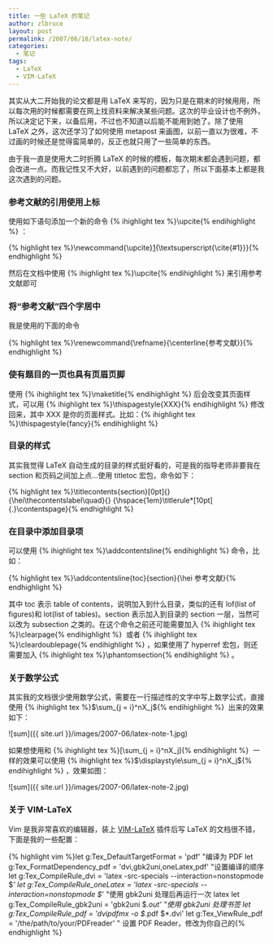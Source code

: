 ```yaml
---
title: 一些 LaTeX 的笔记
author: zlbruce
layout: post
permalink: /2007/06/18/latex-note/
categories:
  - 笔记
tags:
  - LaTeX
  - VIM-LaTeX
---
```

其实从大二开始我的论文都是用 LaTeX 来写的，因为只是在期末的时候用用，所以每次用的时候都需要在网上找资料来解决某些问题。这次的毕业设计也不例外，所以决定记下来，以备后用，不过也不知道以后能不能用到她了。除了使用 LaTeX 之外，这次还学习了如何使用 metapost 来画图，以前一直以为很难，不过画的时候还是觉得蛮简单的，反正也就只用了一些简单的东西。

由于我一直是使用大二时折腾 LaTeX 的时候的模板，每次期末都会遇到问题，都会改进一点。而我记性又不大好，以前遇到的问题都忘了，所以下面基本上都是我这次遇到的问题。

### 参考文献的引用使用上标

使用如下语句添加一个新的命令 {% ihighlight tex %}\upcite{% endihighlight %} ：

{% highlight tex %}\newcommand{\upcite}[1]{\textsuperscript{\cite{#1}}}{% endhighlight %}

然后在文档中使用 {% ihighlight tex %}\upcite{% endihighlight %} 来引用参考文献即可

### 将“参考文献”四个字居中

我是使用的下面的命令

{% highlight tex %}\renewcommand{\refname}{\centerline{参考文献}}{% endhighlight %}

### 使有题目的一页也具有页眉页脚

使用 {% ihighlight tex %}\maketitle{% endihighlight %} 后会改变其页面样式，可以用 {% ihighlight tex %}\thispagestyle{XXX}{% endihighlight %} 修改回来，其中 XXX 是你的页面样式。比如：{% ihighlight tex %}\thispagestyle{fancy}{% endihighlight %}

### 目录的样式

其实我觉得 LaTeX 自动生成的目录的样式挺好看的，可是我的指导老师非要我在 section 和页码之间加上点&#8230;使用 titletoc 宏包，命令如下：

{% highlight tex %}\titlecontents{section}[0pt]{}{\hei\thecontentslabel\quad}{}
{\hspace{1em}\titlerule*[10pt]{.}\contentspage}{% endhighlight %}

### 在目录中添加目录项

可以使用 {% ihighlight tex %}\addcontentsline{% endihighlight %} 命令，比如：

{% highlight tex %}\addcontentsline{toc}{section}{\hei 参考文献}{% endhighlight %}

其中 toc 表示 table of contents，说明加入到什么目录，类似的还有 lof(list of figures)和 lot(list of tables)。section 表示加入到目录的 section 一层，当然可以改为 subsection 之类的。在这个命令之前还可能需要加入 {% ihighlight tex %}\clearpage{% endihighlight %}  或者 {% ihighlight tex %}\cleardoublepage{% endihighlight %} ，如果使用了 hyperref 宏包，则还需要加入 {% ihighlight tex %}\phantomsection{% endihighlight %} 。

### 关于数学公式

其实我的文档很少使用数学公式，需要在一行描述性的文字中写上数学公式，直接使用 {% ihighlight tex %}$\sum_{j = i}^nX_j${% endihighlight %}  出来的效果如下：  

![sum]({{ site.url }}/images/2007-06/latex-note-1.jpg)

如果想使用和 {% ihighlight tex %}\[\sum_{j = i}^nX_j\]{% endihighlight %}  一样的效果可以使用 {% ihighlight tex %}$\displaystyle\sum_{j = i}^nX_j${% endihighlight %} ，效果如图：  

![sum]({{ site.url }}/images/2007-06/latex-note-2.jpg)

### 关于 VIM-LaTeX

Vim 是我非常喜欢的编辑器，装上 [VIM-LaTeX][1] 插件后写 LaTeX 的文档很不错，下面是我的一些配置：

{% highlight vim %}let g:Tex_DefaultTargetFormat = 'pdf' "编译为 PDF
let g:Tex_FormatDependency_pdf = 'dvi,gbk2uni,oneLatex,pdf' "设置编译的顺序
let g:Tex_CompileRule_dvi = 'latex -src-specials --interaction=nonstopmode $*'
let g:Tex_CompileRule_oneLatex = 'latex -src-specials --interaction=nonstopmode $*' "使用 gbk2uni 处理后再运行一次 latex
let g:Tex_CompileRule_gbk2uni = 'gbk2uni $*.out' "使用 gbk2uni 处理书签
let g:Tex_CompileRule_pdf = 'dvipdfmx -o $*.pdf $*.dvi'
let g:Tex_ViewRule_pdf = '/the/path/to/your/PDFreader' " 设置 PDF Reader，修改为你自己的{% endhighlight %}

 [1]: http://vim-latex.sourceforge.net/ "VIM-LaTeX"